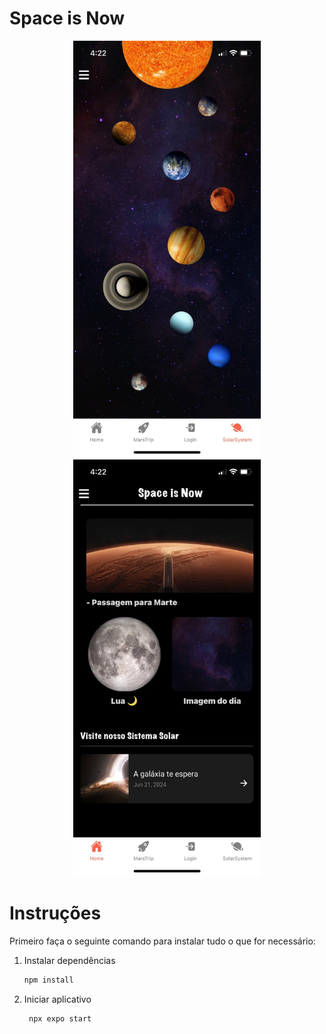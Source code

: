 # Space is Now

<p align="center">
  <img src="/src/assets/images/SolarSystem.jpeg" alt="SistemaSolar" width="300" height="667" />
  <img src="/src/assets/images/HomePage06-22.jpeg" alt="SpaceIsNowHomePage" width="300" height="667" />
</p>

# Instruções

Primeiro faça o seguinte comando para instalar tudo o que for necessário:

1. Instalar dependências

   ```bash
   npm install
   ```

2. Iniciar aplicativo

   ```bash
    npx expo start
   ```